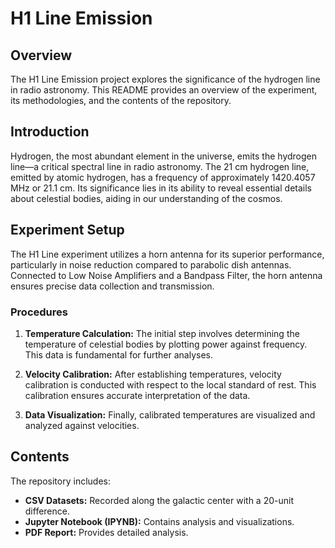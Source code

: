 # H1 Line Emission

## Overview

The H1 Line Emission project explores the significance of the hydrogen line in radio astronomy. This README provides an overview of the experiment, its methodologies, and the contents of the repository.

## Introduction

Hydrogen, the most abundant element in the universe, emits the hydrogen line—a critical spectral line in radio astronomy. The 21 cm hydrogen line, emitted by atomic hydrogen, has a frequency of approximately 1420.4057 MHz or 21.1 cm. Its significance lies in its ability to reveal essential details about celestial bodies, aiding in our understanding of the cosmos.

## Experiment Setup

The H1 Line experiment utilizes a horn antenna for its superior performance, particularly in noise reduction compared to parabolic dish antennas. Connected to Low Noise Amplifiers and a Bandpass Filter, the horn antenna ensures precise data collection and transmission.

### Procedures

1. **Temperature Calculation:** The initial step involves determining the temperature of celestial bodies by plotting power against frequency. This data is fundamental for further analyses.

2. **Velocity Calibration:** After establishing temperatures, velocity calibration is conducted with respect to the local standard of rest. This calibration ensures accurate interpretation of the data.

3. **Data Visualization:** Finally, calibrated temperatures are visualized and analyzed against velocities.

## Contents

The repository includes:

- **CSV Datasets:** Recorded along the galactic center with a 20-unit difference.
- **Jupyter Notebook (IPYNB):** Contains analysis and visualizations.
- **PDF Report:** Provides detailed analysis.

